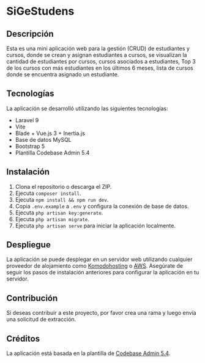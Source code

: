 # SiGeStudens

## Descripción

Esta es una mini aplicación web para la gestión (CRUD) de estudiantes y cursos, donde se crean y asignan estudiantes a cursos, se visualizan la cantidad de estudiantes por cursos, cursos asociados a estudiantes,  Top 3 de los cursos con más estudiantes en los últimos 6 meses, lista de cursos donde se encuentra asignado un estudiante.

## Tecnologías

La aplicación se desarrolló utilizando las siguientes tecnologías:

- Laravel 9
- Vite
- Blade + Vue.js 3 + Inertia.js
- Base de datos MySQL
- Bootstrap 5
- Plantilla Codebase Admin 5.4

## Instalación

1. Clona el repositorio o descarga el ZIP.
2. Ejecuta `composer install`.
3. Ejecuta `npm install && npm run dev`.
4. Copia `.env.example` a `.env` y configura la conexión de base de datos.
5. Ejecuta `php artisan key:generate`.
6. Ejecuta `php artisan migrate`.
7. Ejecuta `php artisan serve` para iniciar la aplicación localmente.

## Despliegue

La aplicación se puede desplegar en un servidor web utilizando cualquier proveedor de alojamiento como [Komodohosting](https://komodohosting.online/) o [AWS](https://aws.amazon.com/es/). Asegúrate de seguir los pasos de instalación anteriores para configurar la aplicación en tu servidor.

## Contribución

Si deseas contribuir a este proyecto, por favor crea una rama y luego envía una solicitud de extracción.

## Créditos

La aplicación está basada en la plantilla de [Codebase Admin 5.4](https://themeforest.net/item/codebase-bootstrap-5-admin-dashboard-template-ui-kit/33485463).